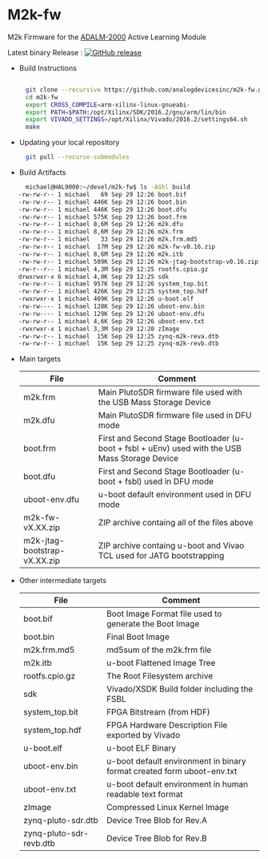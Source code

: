 # M2k-fw
M2k Firmware for the [ADALM-2000](https://wiki.analog.com/university/tools/m2k "ADALM-2000 Wiki Page") Active Learning Module

Latest binary Release : [![GitHub release](https://img.shields.io/github/release/analogdevicesinc/m2k-fw.svg)](https://github.com/analogdevicesinc/m2k-fw/releases/latest)

* Build Instructions
 ```bash
 
      git clone --recursive https://github.com/analogdevicesinc/m2k-fw.git
      cd m2k-fw
      export CROSS_COMPILE=arm-xilinx-linux-gnueabi-
      export PATH=$PATH:/opt/Xilinx/SDK/2016.2/gnu/arm/lin/bin
      export VIVADO_SETTINGS=/opt/Xilinx/Vivado/2016.2/settings64.sh
      make
 
 ```
 
 * Updating your local repository 
 ```bash 
      git pull --recurse-submodules
  ```
 
* Build Artifacts
 ```bash
      michael@HAL9000:~/devel/m2k-fw$ ls -AGhl build
	-rw-rw-r-- 1 michael   69 Sep 29 12:26 boot.bif
	-rw-rw-r-- 1 michael 446K Sep 29 12:26 boot.bin
	-rw-rw-r-- 1 michael 446K Sep 29 12:26 boot.dfu
	-rw-rw-r-- 1 michael 575K Sep 29 12:26 boot.frm
	-rw-rw-r-- 1 michael 8,6M Sep 29 12:26 m2k.dfu
	-rw-rw-r-- 1 michael 8,6M Sep 29 12:26 m2k.frm
	-rw-rw-r-- 1 michael   33 Sep 29 12:26 m2k.frm.md5
	-rw-rw-r-- 1 michael  17M Sep 29 12:26 m2k-fw-v0.16.zip
	-rw-rw-r-- 1 michael 8,6M Sep 29 12:26 m2k.itb
	-rw-rw-r-- 1 michael 509K Sep 29 12:26 m2k-jtag-bootstrap-v0.16.zip
	-rw-r--r-- 1 michael 4,3M Sep 29 12:25 rootfs.cpio.gz
	drwxrwxr-x 6 michael 4,0K Sep 29 12:25 sdk
	-rw-rw-r-- 1 michael 957K Sep 29 12:26 system_top.bit
	-rw-rw-r-- 1 michael 426K Sep 29 12:25 system_top.hdf
	-rwxrwxr-x 1 michael 409K Sep 29 12:26 u-boot.elf
	-rw-rw---- 1 michael 128K Sep 29 12:26 uboot-env.bin
	-rw-rw---- 1 michael 129K Sep 29 12:26 uboot-env.dfu
	-rw-rw-r-- 1 michael 4,6K Sep 29 12:26 uboot-env.txt
	-rwxrwxr-x 1 michael 3,3M Sep 29 12:20 zImage
	-rw-rw-r-- 1 michael  15K Sep 29 12:25 zynq-m2k-reva.dtb
	-rw-rw-r-- 1 michael  15K Sep 29 12:25 zynq-m2k-revb.dtb
 ```
 
 * Main targets
 
     | File  | Comment |
     | ------------- | ------------- | 
     | m2k.frm | Main PlutoSDR firmware file used with the USB Mass Storage Device |
     | m2k.dfu | Main PlutoSDR firmware file used in DFU mode |
     | boot.frm  | First and Second Stage Bootloader (u-boot + fsbl + uEnv) used with the USB Mass Storage Device |
     | boot.dfu  | First and Second Stage Bootloader (u-boot + fsbl) used in DFU mode |
     | uboot-env.dfu  | u-boot default environment used in DFU mode |
     | m2k-fw-vX.XX.zip  | ZIP archive containg all of the files above |
     | m2k-jtag-bootstrap-vX.XX.zip  | ZIP archive containg u-boot and Vivao TCL used for JATG bootstrapping |
 
  * Other intermediate targets

     | File  | Comment |
     | ------------- | ------------- |
     | boot.bif | Boot Image Format file used to generate the Boot Image |
     | boot.bin | Final Boot Image |
     | m2k.frm.md5 | md5sum of the m2k.frm file |
     | m2k.itb | u-boot Flattened Image Tree |
     | rootfs.cpio.gz | The Root Filesystem archive |
     | sdk | Vivado/XSDK Build folder including  the FSBL |
     | system_top.bit | FPGA Bitstream (from HDF) |
     | system_top.hdf | FPGA Hardware Description  File exported by Vivado |
     | u-boot.elf | u-boot ELF Binary |
     | uboot-env.bin | u-boot default environment in binary format created form uboot-env.txt |
     | uboot-env.txt | u-boot default environment in human readable text format |
     | zImage | Compressed Linux Kernel Image |
     | zynq-pluto-sdr.dtb | Device Tree Blob for Rev.A |
     | zynq-pluto-sdr-revb.dtb | Device Tree Blob for Rev.B|     

 

